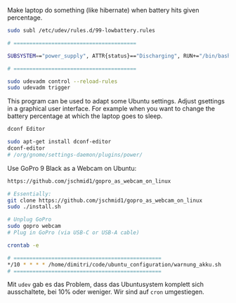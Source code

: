 Make laptop do something (like hibernate) when battery hits given percentage.
```sh
sudo subl /etc/udev/rules.d/99-lowbattery.rules

# =======================================

SUBSYSTEM=="power_supply", ATTR{status}=="Discharging", RUN+="/bin/bash /home/dimitri/code/ubuntu_configuration/battery_monitor.sh"

# =======================================
```

```sh
sudo udevadm control --reload-rules
sudo udevadm trigger
```


This program can be used to adapt some Ubuntu settings.
Adjust gsettings in a graphical user interface.
For example when you want to change the battery percentage
at which the laptop goes to sleep.
```sh
dconf Editor

sudo apt-get install dconf-editor
dconf-editor
# /org/gnome/settings-daemon/plugins/power/
```

Use GoPro 9 Black as a Webcam on Ubuntu:
```sh
https://github.com/jschmid1/gopro_as_webcam_on_linux

# Essentially:
git clone https://github.com/jschmid1/gopro_as_webcam_on_linux
sudo ./install.sh

# Unplug GoPro
sudo gopro webcam
# Plug in GoPro (via USB-C or USB-A cable)
```

```sh
crontab -e

# ===============================================
*/10 * * * * /home/dimitri/code/ubuntu_configuration/warnung_akku.sh
# ===============================================
```

Mit `udev` gab es das Problem, dass das Ubuntusystem komplett sich ausschaltete, bei 10% oder weniger. Wir sind auf `cron` umgestiegen.
